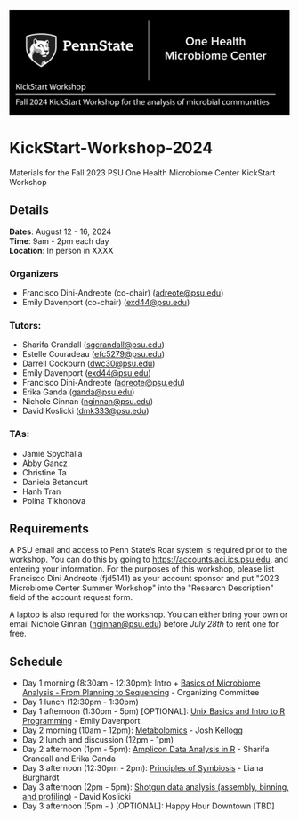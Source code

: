 ![IntroImage](images/IntroImage.jpg)
# KickStart-Workshop-2024
Materials for the Fall 2023 PSU One Health Microbiome Center KickStart Workshop

## Details
**Dates**: August 12 - 16, 2024  
**Time**: 9am - 2pm each day  
**Location**: In person in XXXX

### Organizers
- Francisco Dini-Andreote (co-chair)	(adreote@psu.edu)
- Emily Davenport	(co-chair) (exd44@psu.edu)
  
### Tutors:
- Sharifa Crandall	(sgcrandall@psu.edu)  
- Estelle Couradeau	(efc5279@psu.edu) 
- Darrell Cockburn	(dwc30@psu.edu)
- Emily Davenport	(exd44@psu.edu)  
- Francisco Dini-Andreote (adreote@psu.edu)
- Erika Ganda		(ganda@psu.edu)
- Nichole Ginnan (nginnan@psu.edu)
- David Koslicki	(dmk333@psu.edu)


### TAs:
- Jamie Spychalla 
- Abby Gancz
- Christine Ta
- Daniela Betancurt
- Hanh Tran
- Polina Tikhonova

## Requirements
A PSU email and access to Penn State’s Roar system is required prior to the workshop. You can do this by going to https://accounts.aci.ics.psu.edu, and entering your information.  For the purposes of this workshop, please list Francisco Dini Andreote (fjd5141) as your account sponsor and put "2023 Microbiome Center Summer Workshop" into the "Research Description" field of the account request form. 

A laptop is also required for the workshop. You can either bring your own or email Nichole Ginnan (nginnan@psu.edu) before _July 28th_ to rent one for free. 

## Schedule
- Day 1 morning (8:30am - 12:30pm): Intro + [Basics of Microbiome Analysis - From Planning to Sequencing](/Day1-MicrobiomeAnalysisBasics) - Organizing Committee
- Day 1 lunch (12:30pm - 1:30pm)
- Day 1 afternoon (1:30pm - 5pm) [OPTIONAL]: [Unix Basics and Intro to R Programming](/Day1-UnixBasics) - Emily Davenport  
- Day 2 morning (10am - 12pm): [Metabolomics](/Day2-Metabolomics) - Josh Kellogg
- Day 2 lunch and discussion (12pm - 1pm)
- Day 2 afternoon (1pm - 5pm): [Amplicon Data Analysis in R](/Day2-AmpliconR) - Sharifa Crandall and Erika Ganda
- Day 3 afternoon (12:30pm - 2pm): [Principles of Symbiosis](/Day3-Symbiosis) - Liana Burghardt
- Day 3 afternoon (2pm - 5pm): [Shotgun data analysis (assembly, binning, and profiling)](Day3-Shotgun/README.md) - David Koslicki
- Day 3 afternoon (5pm - ) [OPTIONAL]: Happy Hour Downtown [TBD]
